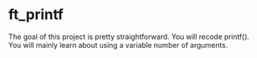 # ft_printf
The goal of this project is pretty straightforward. You will recode printf().
You will mainly learn about using a variable number of arguments.
